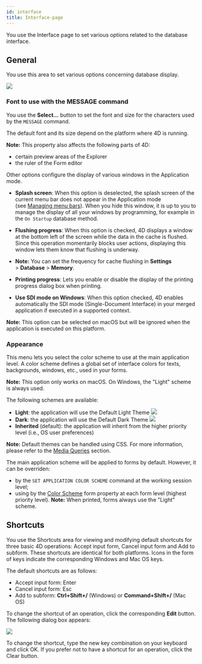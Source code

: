 ```yaml
---
id: interface
title: Interface-page
---
```


 
You use the Interface page to set various options related to the database interface.

## General  
You use this area to set various options concerning database display.

![](assets/en/settings/interface-page.png)

### Font to use with the MESSAGE command  

You use the **Select...** button to set the font and size for the characters used by the `MESSAGE` command.

The default font and its size depend on the platform where 4D is running.

**Note:** This property also affects the following parts of 4D:

-   certain preview areas of the Explorer
-   the ruler of the Form editor

Other options configure the display of various windows in the Application mode.

-   **Splash screen**: When this option is deselected, the splash screen of the current menu bar does not appear in the Application mode (see [Managing menu bars](https://doc.4d.com/4Dv19/4D/19/Managing-menu-bars.300-5416879.en.html)). When you hide this window, it is up to you to manage the display of all your windows by programming, for example in the `On Startup` database method.

-   **Flushing progress**: When this option is checked, 4D displays a window at the bottom left of the screen while the data in the cache is flushed. Since this operation momentarily blocks user actions, displaying this window lets them know that flushing is underway.

-   **Note:** You can set the frequency for cache flushing in **Settings** > **Database** > **Memory**.

-   **Printing progress**: Lets you enable or disable the display of the printing progress dialog box when printing.

-   **Use SDI mode on Windows**: When this option checked, 4D enables automatically the SDI mode (Single-Document Interface) in your merged application if executed in a supported context.

**Note:** This option can be selected on macOS but will be ignored when the application is executed on this platform.

### Appearance  

This menu lets you select the color scheme to use at the main application level. A color scheme defines a global set of interface colors for texts, backgrounds, windows, etc., used in your forms.

**Note:** This option only works on macOS. On Windows, the "Light" scheme is always used.

The following schemes are available:

-   **Light**: the application will use the Default Light Theme
    ![](assets/en/settings/light-appearance.png)
-   **Dark**: the application will use the Default Dark Theme
    ![](assets/en/settings/dark-appearance.png)
-   **Inherited** (default): the application will inherit from the higher priority level (i.e., OS user preferences)

**Note:** Default themes can be handled using CSS. For more information, please refer to the [Media Queries](../FormEditor/stylesheets.md#media-queries) section. 

The main application scheme will be applied to forms by default. However, it can be overriden:

-   by the `SET APPLICATION COLOR SCHEME` command at the working session level;
-   using by the [Color Scheme](../FormEditor/propertiesForm.html#color-scheme) form property at each form level (highest priority level). **Note:** When printed, forms always use the "Light" scheme.

## Shortcuts  

You use the Shortcuts area for viewing and modifying default shortcuts for three basic 4D operations: Accept input form, Cancel input form and Add to subform. These shortcuts are identical for both platforms. Icons in the form of keys indicate the corresponding Windows and Mac OS keys. 

The default shortcuts are as follows:

-   Accept input form: Enter
-   Cancel input form: Esc
-   Add to subform: **Ctrl+Shift+/** (Windows) or **Command+Shift+/** (Mac OS)

To change the shortcut of an operation, click the corresponding **Edit** button. The following dialog box appears:

![](assets/en/settings/.png)

To change the shortcut, type the new key combination on your keyboard and click OK. If you prefer not to have a shortcut for an operation, click the Clear button.

